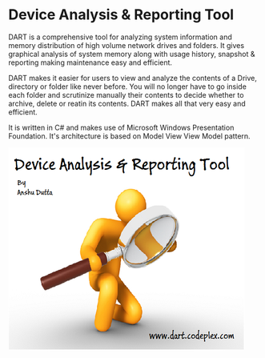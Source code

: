 # Device Analysis & Reporting Tool
DART is a comprehensive tool for analyzing system information and memory distribution of high volume network drives and folders. It gives graphical analysis of system memory along with usage history, snapshot & reporting making maintenance easy and efficient.

DART makes it easier for users to view and analyze the contents of a Drive, directory or folder like never before. You will no longer have to go inside each folder and scrutinize manually their contents to decide whether to archive, delete or reatin its contents. DART makes all that very easy and efficient.

It is written in C# and makes use of Microsoft Windows Presentation Foundation. It's architecture is based on Model View View Model pattern.

![dart](https://github.com/anshudutta/dart/raw/master/SplashScreen.png)

